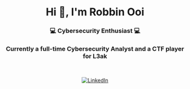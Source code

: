 <h1 align="center">Hi 👋, I'm Robbin Ooi</h1>
<h3 align="center">💻 Cybersecurity Enthusiast 💻</h3>
<h3 align="center">Currently a full-time Cybersecurity Analyst and a CTF player for L3ak</h3>
<br>
<p align="center">
<a href="https://github.com/anuraghazra/github-readme-stats"><img src="https://github-readme-stats.vercel.app/api?username=warlocksmurf&rank_icon=github&show_icons=true&theme=radical" alt="LinkedIn"></a>
</p>
